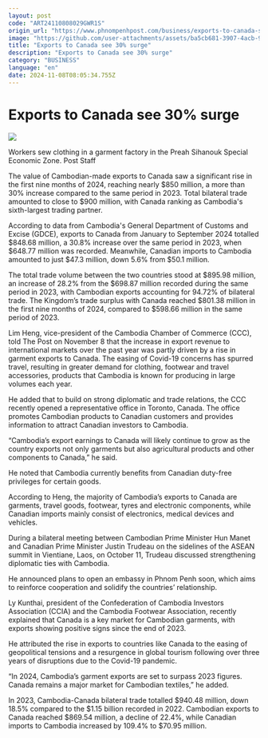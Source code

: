 ```yaml
---
layout: post
code: "ART24110808029GWR1S"
origin_url: "https://www.phnompenhpost.com/business/exports-to-canada-see-30-surge"
image: "https://github.com/user-attachments/assets/ba5cb681-3907-4acb-95b7-f3dc681d9c81"
title: "Exports to Canada see 30% surge"
description: "​​Exports to Canada see 30% surge​"
category: "BUSINESS"
language: "en"
date: 2024-11-08T08:05:34.755Z
---
```


# Exports to Canada see 30% surge

![](https://github.com/user-attachments/assets/f92d7515-a55a-45b2-932a-60a95422a42b)

Workers sew clothing in a garment factory in the Preah Sihanouk Special Economic Zone. Post Staff

The value of Cambodian-made exports to Canada saw a significant rise in the first nine months of 2024, reaching nearly $850 million, a more than 30% increase compared to the same period in 2023. Total bilateral trade amounted to close to $900 million, with Canada ranking as Cambodia's sixth-largest trading partner.

According to data from Cambodia's General Department of Customs and Excise (GDCE), exports to Canada from January to September 2024 totalled $848.68 million, a 30.8% increase over the same period in 2023, when $648.77 million was recorded. Meanwhile, Canadian imports to Cambodia amounted to just $47.3 million, down 5.6% from $50.1 million.

The total trade volume between the two countries stood at $895.98 million, an increase of 28.2% from the $698.87 million recorded during the same period in 2023, with Cambodian exports accounting for 94.72% of bilateral trade. The Kingdom’s trade surplus with Canada reached $801.38 million in the first nine months of 2024, compared to $598.66 million in the same period of 2023.

Lim Heng, vice-president of the Cambodia Chamber of Commerce (CCC), told The Post on November 8 that the increase in export revenue to international markets over the past year was partly driven by a rise in garment exports to Canada. The easing of Covid-19 concerns has spurred travel, resulting in greater demand for clothing, footwear and travel accessories, products that Cambodia is known for producing in large volumes each year.

He added that to build on strong diplomatic and trade relations, the CCC recently opened a representative office in Toronto, Canada. The office promotes Cambodian products to Canadian customers and provides information to attract Canadian investors to Cambodia.

“Cambodia’s export earnings to Canada will likely continue to grow as the country exports not only garments but also agricultural products and other components to Canada,” he said.

He noted that Cambodia currently benefits from Canadian duty-free privileges for certain goods.

According to Heng, the majority of Cambodia’s exports to Canada are garments, travel goods, footwear, tyres and electronic components, while Canadian imports mainly consist of electronics, medical devices and vehicles.

During a bilateral meeting between Cambodian Prime Minister Hun Manet and Canadian Prime Minister Justin Trudeau on the sidelines of the ASEAN summit in Vientiane, Laos, on October 11, Trudeau discussed strengthening diplomatic ties with Cambodia. 

He announced plans to open an embassy in Phnom Penh soon, which aims to reinforce cooperation and solidify the countries’ relationship.

Ly Kunthai, president of the Confederation of Cambodia Investors Association (CCIA) and the Cambodia Footwear Association, recently explained that Canada is a key market for Cambodian garments, with exports showing positive signs since the end of 2023. 

He attributed the rise in exports to countries like Canada to the easing of geopolitical tensions and a resurgence in global tourism following over three years of disruptions due to the Covid-19 pandemic.

“In 2024, Cambodia’s garment exports are set to surpass 2023 figures. Canada remains a major market for Cambodian textiles,” he added.

In 2023, Cambodia-Canada bilateral trade totalled $940.48 million, down 18.5% compared to the $1.15 billion recorded in 2022. Cambodian exports to Canada reached $869.54 million, a decline of 22.4%, while Canadian imports to Cambodia increased by 109.4% to $70.95 million.